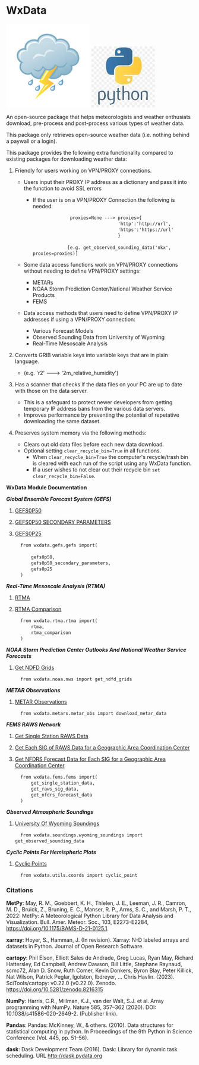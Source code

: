 # WxData

![weather icon](https://github.com/edrewitz/wxdata/blob/main/icons/weather%20icon.jpg) ![python icon](https://github.com/edrewitz/wxdata/blob/main/icons/python%20logo.png)

An open-source package that helps meteorologists and weather enthusiats download, pre-process and post-process various types of weather data. 

This package only retrieves open-source weather data (i.e. nothing behind a paywall or a login). 

This package provides the following extra functionality compared to existing packages for downloading weather data:

1) Friendly for users working on VPN/PROXY connections.
   - Users input their PROXY IP address as a dictionary and pass it into the function to avoid SSL errors
     - If the user is on a VPN/PROXY Connection the following is needed:
       
                         proxies=None ---> proxies={
                                           'http':'http://url',
                                           'https':'https://url'
                                           }

                        [e.g. get_observed_sounding_data('nkx', proxies=proxies)]

   - Some data access functions work on VPN/PROXY connections without needing to define VPN/PROXY settings:
      - METARs
      - NOAA Storm Prediction Center/National Weather Service Products
      - FEMS

   - Data access methods that users need to define VPN/PROXY IP addresses if using a VPN/PROXY connection:
      - Various Forecast Models
      - Observed Sounding Data from University of Wyoming
      - Real-Time Mesoscale Analysis 
       
2) Converts GRIB variable keys into variable keys that are in plain language.
    - (e.g. 'r2' ---> '2m_relative_humidity')
      
3) Has a scanner that checks if the data files on your PC are up to date with those on the data server.
   - This is a safeguard to protect newer developers from getting temporary IP address bans from the various data servers.
   - Improves performance by preventing the potential of repetative downloading the same dataset.

4) Preserves system memory via the following methods:
   - Clears out old data files before each new data download.
   - Optional setting `clear_recycle_bin=True` in all functions.
        - When `clear_recycle_bin=True` the computer's recycle/trash bin is cleared with each run of the script using any WxData function.
        - If a user wishes to not clear out their recycle bin `set clear_recycle_bin=False`.

**WxData Module Documentation**

***Global Ensemble Forecast System (GEFS)***
1. [GEFS0P50](https://github.com/edrewitz/wxdata/blob/main/Documentation/GEFS0P50.md#global-ensemble-forecast-system-050-x-050-degree-gefs0p50)
2. [GEFS0P50 SECONDARY PARAMETERS](https://github.com/edrewitz/wxdata/blob/main/Documentation/GEFS0P50%20Secondary%20Parameters.md#global-ensemble-forecast-system-050-x-050-degree-secondary-parameters-gefs0p50-secondary-parameters)
3. [GEFS0P25](https://github.com/edrewitz/wxdata/blob/main/Documentation/GEFS0P25.md#global-ensemble-forecast-system-025-x-025-degree-gefs0p25)

         from wxdata.gefs.gefs import(
             
             gefs0p50,
             gefs0p50_secondary_parameters,
             gefs0p25
         )
   
***Real-Time Mesoscale Analysis (RTMA)***
1. [RTMA](https://github.com/edrewitz/wxdata/blob/main/Documentation/rtma.md#real-time-mesoscale-analysis-rtma)
2. [RTMA Comparison](https://github.com/edrewitz/wxdata/blob/main/Documentation/rtma%20comparison.md#real-time-mesoscale-analysis-rtma-24-hour-comparison)

         from wxdata.rtma.rtma import(
             rtma, 
             rtma_comparison
         )

***NOAA Storm Prediction Center Outlooks And National Weather Service Forecasts***
1. [Get NDFD Grids](https://github.com/edrewitz/wxdata/blob/main/Documentation/noaa.md#noaa-get-storm-prediction-center-outlooks-and-national-weather-service-forecasts-ndfd-grids)

         from wxdata.noaa.nws import get_ndfd_grids

***METAR Observations***
1. [METAR Observations](https://github.com/edrewitz/wxdata/blob/main/Documentation/metars.md#metar-observations)

         from wxdata.metars.metar_obs import download_metar_data

***FEMS RAWS Network***
1. [Get Single Station RAWS Data](https://github.com/edrewitz/wxdata/blob/main/Documentation/single_raws.md#fems-get-single-raws-station-data)
2. [Get Each SIG of RAWS Data for a Geographic Area Coordination Center](https://github.com/edrewitz/wxdata/blob/main/Documentation/raws%20sig.md#fems-get-raws-sig-data-for-a-geographic-area-coordination-center-region)
3. [Get NFDRS Forecast Data for Each SIG for a Geographic Area Coordination Center](https://github.com/edrewitz/wxdata/blob/main/Documentation/nfdrs%20forecast.md#fems-get-nfdrs-forecast-data-for-a-raws-sig-for-a-geographic-area-coordination-center-region)

         from wxdata.fems.fems import(
             get_single_station_data,
             get_raws_sig_data,
             get_nfdrs_forecast_data
         )

***Observed Atmospheric Soundings***
1. [University Of Wyoming Soundings](https://github.com/edrewitz/wxdata/blob/main/Documentation/wyoming_soundings.md)

         from wxdata.soundings.wyoming_soundings import get_observed_sounding_data

***Cyclic Points For Hemispheric Plots***
1. [Cyclic Points](https://github.com/edrewitz/wxdata/blob/main/Documentation/cyclic_point.md#using-wxdata-to-add-cyclic-points-for-hemispheric-plots)

         from wxdata.utils.coords import cyclic_point

### Citations

**MetPy**: May, R. M., Goebbert, K. H., Thielen, J. E., Leeman, J. R., Camron, M. D., Bruick, Z.,
    Bruning, E. C., Manser, R. P., Arms, S. C., and Marsh, P. T., 2022: MetPy: A
    Meteorological Python Library for Data Analysis and Visualization. Bull. Amer. Meteor.
    Soc., 103, E2273-E2284, https://doi.org/10.1175/BAMS-D-21-0125.1.

**xarray**: Hoyer, S., Hamman, J. (In revision). Xarray: N-D labeled arrays and datasets in Python. Journal of Open Research Software.

**cartopy**: Phil Elson, Elliott Sales de Andrade, Greg Lucas, Ryan May, Richard Hattersley, Ed Campbell, Andrew Dawson, Bill Little, Stephane Raynaud, scmc72, Alan D. Snow, Ruth Comer, Kevin Donkers, Byron Blay, Peter Killick, Nat Wilson, Patrick Peglar, lgolston, lbdreyer, … Chris Havlin. (2023). SciTools/cartopy: v0.22.0 (v0.22.0). Zenodo. https://doi.org/10.5281/zenodo.8216315

**NumPy**: Harris, C.R., Millman, K.J., van der Walt, S.J. et al. Array programming with NumPy. Nature 585, 357–362 (2020). DOI: 10.1038/s41586-020-2649-2. (Publisher link).

**Pandas**: Pandas: McKinney, W., & others. (2010). Data structures for statistical computing in python. In Proceedings of the 9th Python in Science Conference (Vol. 445, pp. 51–56).

**dask**: Dask Development Team (2016). Dask: Library for dynamic task scheduling. URL http://dask.pydata.org


